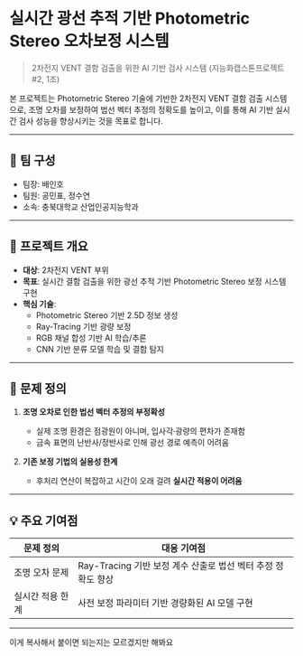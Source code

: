 # 실시간 광선 추적 기반 Photometric Stereo 오차보정 시스템
> 2차전지 VENT 결함 검출을 위한 AI 기반 검사 시스템 (지능화캡스톤프로젝트 #2, 1조)

본 프로젝트는 Photometric Stereo 기술에 기반한 2차전지 VENT 결함 검출 시스템으로, 조명 오차를 보정하여 법선 벡터 추정의 정확도를 높이고, 이를 통해 AI 기반 실시간 검사 성능을 향상시키는 것을 목표로 합니다.

---

## 📌 팀 구성

- 팀장: 배인호  
- 팀원: 공민표, 정수연  
- 소속: 충북대학교 산업인공지능학과

---

## 🎯 프로젝트 개요

- **대상**: 2차전지 VENT 부위
- **목표**: 실시간 결함 검출을 위한 광선 추적 기반 Photometric Stereo 보정 시스템 구현
- **핵심 기술**:
  - Photometric Stereo 기반 2.5D 정보 생성
  - Ray-Tracing 기반 광량 보정
  - RGB 채널 합성 기반 AI 학습/추론
  - CNN 기반 분류 모델 학습 및 결함 탐지

---

## 🧠 문제 정의

1. **조명 오차로 인한 법선 벡터 추정의 부정확성**  
   - 실제 조명 환경은 점광원이 아니며, 입사각·광량의 편차가 존재함  
   - 금속 표면의 난반사/정반사로 인해 광선 경로 예측이 어려움 

2. **기존 보정 기법의 실용성 한계**  
   - 후처리 연산이 복잡하고 시간이 오래 걸려 **실시간 적용이 어려움** 
---

## 💡 주요 기여점

| 문제 정의 | 대응 기여점 |
|------------|-------------|
| 조명 오차 문제 | Ray-Tracing 기반 보정 계수 산출로 법선 벡터 추정 정확도 향상 |
| 실시간 적용 한계 | 사전 보정 파라미터 기반 경량화된 AI 모델 구현 |

---

이게 복사해서 붙이면 되는지는 모르겠지만 해봐요 
